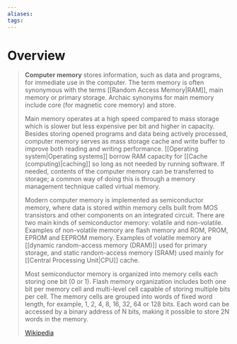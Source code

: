 ```yaml
---
aliases: 
tags:
---
```

# Overview

> **Computer memory** stores information, such as data and programs, for immediate use in the computer. The term memory is often synonymous with the terms [[Random Access Memory|RAM]], main memory or primary storage. Archaic synonyms for main memory include core (for magnetic core memory) and store.
>
> Main memory operates at a high speed compared to mass storage which is slower but less expensive per bit and higher in capacity. Besides storing opened programs and data being actively processed, computer memory serves as mass storage cache and write buffer to improve both reading and writing performance. [[Operating system|Operating systems]] borrow RAM capacity for [[Cache (computing)|caching]] so long as not needed by running software. If needed, contents of the computer memory can be transferred to storage; a common way of doing this is through a memory management technique called virtual memory.
>
> Modern computer memory is implemented as semiconductor memory, where data is stored within memory cells built from MOS transistors and other components on an integrated circuit. There are two main kinds of semiconductor memory: volatile and non-volatile. Examples of non-volatile memory are flash memory and ROM, PROM, EPROM and EEPROM memory. Examples of volatile memory are [[dynamic random-access memory (DRAM)]] used for primary storage, and static random-access memory (SRAM) used mainly for [[Central Processing Unit|CPU]] cache.
>
> Most semiconductor memory is organized into memory cells each storing one bit (0 or 1). Flash memory organization includes both one bit per memory cell and multi-level cell capable of storing multiple bits per cell. The memory cells are grouped into words of fixed word length, for example, 1, 2, 4, 8, 16, 32, 64 or 128 bits. Each word can be accessed by a binary address of N bits, making it possible to store 2N words in the memory.
>
> [Wikipedia](https://en.wikipedia.org/wiki/Computer%20memory)

